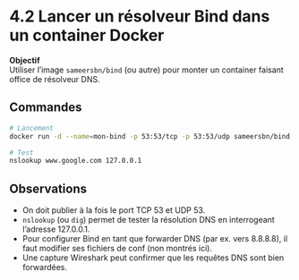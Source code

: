 # 4.2 Lancer un résolveur Bind dans un container Docker

**Objectif**  
Utiliser l’image `sameersbn/bind` (ou autre) pour monter un container faisant office de résolveur DNS.

## Commandes

```bash
# Lancement
docker run -d --name=mon-bind -p 53:53/tcp -p 53:53/udp sameersbn/bind

# Test
nslookup www.google.com 127.0.0.1
```

## Observations

- On doit publier à la fois le port TCP 53 et UDP 53.
- `nslookup` (ou `dig`) permet de tester la résolution DNS en interrogeant l’adresse 127.0.0.1.
- Pour configurer Bind en tant que forwarder DNS (par ex. vers 8.8.8.8), il faut modifier ses fichiers de conf (non montrés ici).
- Une capture Wireshark peut confirmer que les requêtes DNS sont bien forwardées.
